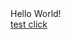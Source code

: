 <html>
<head>
</head>
<body>
Hello World!
<br>
<a href="https://monsterlegends.onelink.me/1933036881/giftlinkstest">test click</a>
<br>
</body>
</html>
